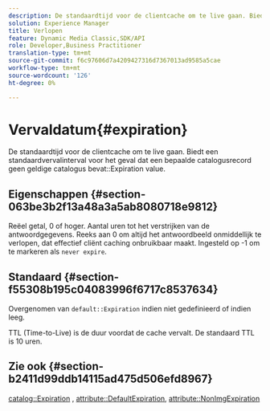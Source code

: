 ```yaml
---
description: De standaardtijd voor de clientcache om te live gaan. Biedt een standaardvervalinterval voor het geval een bepaalde catalogusrecord geen geldige waarde voor Verlopen catalogus bevat.
solution: Experience Manager
title: Verlopen
feature: Dynamic Media Classic,SDK/API
role: Developer,Business Practitioner
translation-type: tm+mt
source-git-commit: f6c97606d7a4209427316d7367013ad9585a5cae
workflow-type: tm+mt
source-wordcount: '126'
ht-degree: 0%

---
```



# Vervaldatum{#expiration}

De standaardtijd voor de clientcache om te live gaan. Biedt een standaardvervalinterval voor het geval dat een bepaalde catalogusrecord geen geldige catalogus bevat::Expiration value.

## Eigenschappen {#section-063be3b2f13a48a3a5ab8080718e9812}

Reëel getal, 0 of hoger. Aantal uren tot het verstrijken van de antwoordgegevens. Reeks aan 0 om altijd het antwoordbeeld onmiddellijk te verlopen, dat effectief cliënt caching onbruikbaar maakt. Ingesteld op -1 om te markeren als `never expire`.

## Standaard {#section-f55308b195c04083996f6717c8537634}

Overgenomen van `default::Expiration` indien niet gedefinieerd of indien leeg.

TTL (Time-to-Live) is de duur voordat de cache vervalt. De standaard TTL is 10 uren.

## Zie ook {#section-b2411d99ddb14115ad475d506efd8967}

[catalog::Expiration](../../../../../is-api/image-catalog/image-serving-api-ref/c-image-catalog-reference/c-image-svg-data-reference/c-image-data-reference/r-expiration-cat.md#reference-a7afd668ecbb4d2da65d86259aa6a28a) ,  [attribute::DefaultExpiration](../../../../../is-api/image-catalog/image-serving-api-ref/c-image-catalog-reference/c-attributes-reference/r-defaultexpiration.md#reference-0526166fab654fceb243b75d1ea4f0cf),  [attribute::NonImgExpiration](../../../../../is-api/image-catalog/image-serving-api-ref/c-image-catalog-reference/c-attributes-reference/r-nonimgexpiration.md#reference-a8066cd0d24b4ea98100ade4821f1f9d)

